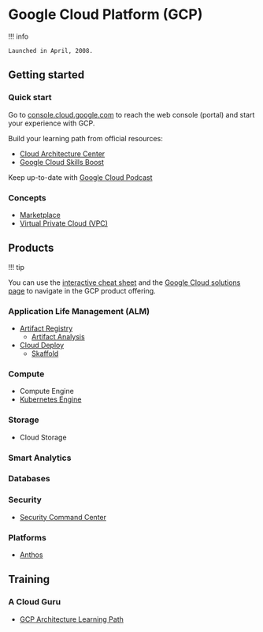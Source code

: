 # Google Cloud Platform (GCP)

!!! info

    Launched in April, 2008.

## Getting started

### Quick start

Go to [console.cloud.google.com](https://console.cloud.google.com/) to reach the web console (portal) and start your experience with GCP.

Build your learning path from official resources:

* [Cloud Architecture Center](https://cloud.google.com/architecture)
* [Google Cloud Skills Boost](https://www.cloudskillsboost.google/)

Keep up-to-date with [Google Cloud Podcast](https://cloud.google.com/podcasts/gcp-podcast)

### Concepts

* [Marketplace](https://console.cloud.google.com/marketplace)
* [Virtual Private Cloud (VPC)](https://cloud.google.com/vpc)

## Products

!!! tip

  You can use the [interactive cheat sheet](https://googlecloudcheatsheet.withgoogle.com/) and the [Google Cloud solutions page](https://cloud.google.com/solutions) to navigate in the GCP product offering.

### Application Life Management (ALM)

* [Artifact Registry](https://cloud.google.com/artifact-registry)
    * [Artifact Analysis](https://cloud.google.com/artifact-analysis/docs)
* [Cloud Deploy](https://cloud.google.com/deploy)
    * [Skaffold](google-skaffold.md)

### Compute

* Compute Engine
* [Kubernetes Engine](google-gke.md)

### Storage

* Cloud Storage

### Smart Analytics

### Databases

### Security

* [Security Command Center](https://cloud.google.com/security-command-center)

### Platforms

* [Anthos](google-anthos.md)

## Training

### A Cloud Guru

* [GCP Architecture Learning Path](https://learn.acloud.guru/learning-path/gcp-architecture)
